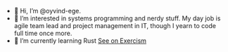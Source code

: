 - 👋 Hi, I’m @oyvind-ege.
- 👀 I’m interested in systems programming and nerdy stuff. My day job is agile team lead and project management in IT, though I yearn to code full time once more.
- 🌱 I’m currently learning Rust [See on Exercism](https://exercism.org/profiles/finlek/solutions)
<!---
oyvind-ege/oyvind-ege is a ✨ special ✨ repository because its `README.md` (this file) appears on your GitHub profile.
You can click the Preview link to take a look at your changes.
--->
